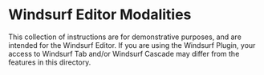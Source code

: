 # Windsurf Editor Modalities

This collection of instructions are for demonstrative purposes, and are intended for the Windsurf Editor. If you are using the Windsurf Plugin, your access to Windsurf Tab and/or Windsurf Cascade may differ from the features in this directory.
